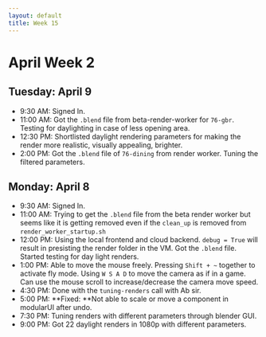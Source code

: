 ```yaml
---
layout: default
title: Week 15
---
```


# **April Week 2**
## **Tuesday: April 9**
- 9:30  AM: Signed In.
- 11:00 AM: Got the `.blend` file from beta-render-worker for `76-gbr`. Testing for daylighting in case of less opening area.
- 12:30 PM: Shortlisted daylight rendering parameters for making the render more realistic, visually appealing, brighter. 
- 2:00  PM: Got the `.blend` file of `76-dining` from render worker. Tuning the filtered parameters.

## **Monday: April 8**
- 9:30  AM: Signed In.
- 11:00 AM: Trying to get the `.blend` file from the beta render worker but seems like it is getting removed even if the `clean_up` is removed from `render_worker_startup.sh`
- 12:00 PM: Using the local frontend and cloud backend. `debug = True` will result in presisting the render folder in the VM. Got the `.blend` file. Started testing for day light renders.
- 1:00  PM: Able to move the mouse freely. Pressing `Shift + ~` together to activate fly mode. Using `W S A D` to move the camera as if in a game. Can use the mouse scroll to increase/decrease the camera move speed.
- 4:30  PM: Done with the `tuning-renders` call with Ab sir.
- 5:00  PM: **Fixed: **Not able to scale or move a component in modularUI after undo.
- 7:30  PM: Tuning renders with different parameters through blender GUI.
- 9:00  PM: Got 22 daylight renders in 1080p with different parameters.
